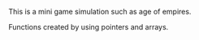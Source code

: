 This is a mini game simulation such as age of empires.

Functions created by using pointers and arrays.

